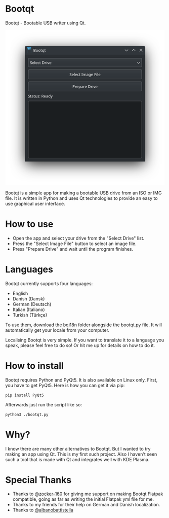 # Bootqt
Bootqt - Bootable USB writer using Qt.

![Bootqt](/Screenshot-Bootqt.png?raw=true "Bootqt")

Bootqt is a simple app for making a bootable USB drive from an ISO or IMG file. It is written in Python and uses Qt technologies to provide an easy to use graphical user interface.

# How to use

- Open the app and select your drive from the "Select Drive" list.
- Press the "Select Image File" button to select an image file.
- Press "Prepare Drive" and wait until the program finishes.

# Languages

Bootqt currently supports four languages:
- English
- Danish (Dansk)
- German (Deutsch)
- Italian (Italiano)
- Turkish (Türkçe)

To use them, download the bqi18n folder alongside the bootqt.py file. It will automatically get your locale from your computer.

Localising Bootqt is very simple. If you want to translate it to a language you speak, please feel free to do so! Or hit me up for details on how to do it.

# How to install

Bootqt requires Python and PyQt5. It is also available on Linux only. First, you have to get PyQt5. Here is how you can get it via pip:
```
pip install PyQt5
```
Afterwards just run the script like so:
```
python3 ./bootqt.py
```

# Why?

I know there are many other alternatives to Bootqt. But I wanted to try making an app using Qt. This is my first such project. Also I haven't seen such a tool that is made with Qt and integrates well with KDE Plasma.

# Special Thanks

- Thanks to [@zocker-160](https://github.com/zocker-160) for giving me support on making Bootqt Flatpak compatible, going as far as writing the initial Flatpak yml file for me.
- Thanks to my friends for their help on German and Danish localization.
- Thanks to [@albanobattistella](https://github.com/albanobattistella)
